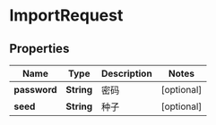 # ImportRequest

## Properties
Name | Type | Description | Notes
------------ | ------------- | ------------- | -------------
**password** | **String** | 密码 |  [optional]
**seed** | **String** | 种子 |  [optional]
